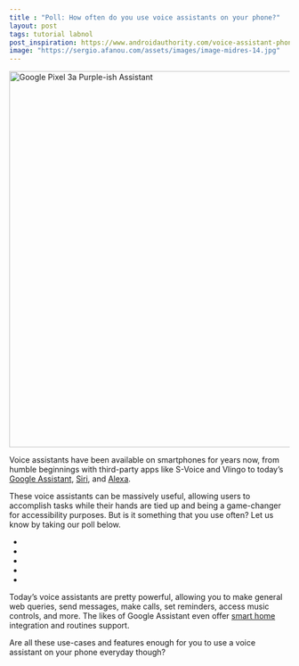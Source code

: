 ```yaml
---
title : "Poll: How often do you use voice assistants on your phone?"
layout: post
tags: tutorial labnol
post_inspiration: https://www.androidauthority.com/voice-assistant-phone-poll-1216175/
image: "https://sergio.afanou.com/assets/images/image-midres-14.jpg"
---
```


<html><body><p><img class="aligncenter wp-image-985803 noname aa-img" title="Google Pixel 3a Purple-ish Assistant" src="https://cdn57.androidauthority.net/wp-content/uploads/2019/05/google-pixel-3a-purple-ish-assistant-840x473.jpg" alt="Google Pixel 3a Purple-ish Assistant" width="1200" height="675" data-attachment-id="985803" srcset="https://cdn57.androidauthority.net/wp-content/uploads/2019/05/google-pixel-3a-purple-ish-assistant-840x472.jpg 840w, https://cdn57.androidauthority.net/wp-content/uploads/2019/05/google-pixel-3a-purple-ish-assistant-300x170.jpg 300w, https://cdn57.androidauthority.net/wp-content/uploads/2019/05/google-pixel-3a-purple-ish-assistant-768x432.jpg 768w, https://cdn57.androidauthority.net/wp-content/uploads/2019/05/google-pixel-3a-purple-ish-assistant-16x9.jpg 16w, https://cdn57.androidauthority.net/wp-content/uploads/2019/05/google-pixel-3a-purple-ish-assistant-32x18.jpg 32w, https://cdn57.androidauthority.net/wp-content/uploads/2019/05/google-pixel-3a-purple-ish-assistant-28x16.jpg 28w, https://cdn57.androidauthority.net/wp-content/uploads/2019/05/google-pixel-3a-purple-ish-assistant-56x32.jpg 56w, https://cdn57.androidauthority.net/wp-content/uploads/2019/05/google-pixel-3a-purple-ish-assistant-64x36.jpg 64w, https://cdn57.androidauthority.net/wp-content/uploads/2019/05/google-pixel-3a-purple-ish-assistant-712x400.jpg 712w, https://cdn57.androidauthority.net/wp-content/uploads/2019/05/google-pixel-3a-purple-ish-assistant-1000x563.jpg 1000w, https://cdn57.androidauthority.net/wp-content/uploads/2019/05/google-pixel-3a-purple-ish-assistant-1200x675.jpg 1200w, https://cdn57.androidauthority.net/wp-content/uploads/2019/05/google-pixel-3a-purple-ish-assistant-792x446.jpg 792w, https://cdn57.androidauthority.net/wp-content/uploads/2019/05/google-pixel-3a-purple-ish-assistant-1280x720.jpg 1280w, https://cdn57.androidauthority.net/wp-content/uploads/2019/05/google-pixel-3a-purple-ish-assistant-1340x754.jpg 1340w, https://cdn57.androidauthority.net/wp-content/uploads/2019/05/google-pixel-3a-purple-ish-assistant-770x433.jpg 770w, https://cdn57.androidauthority.net/wp-content/uploads/2019/05/google-pixel-3a-purple-ish-assistant-356x200.jpg 356w, https://cdn57.androidauthority.net/wp-content/uploads/2019/05/google-pixel-3a-purple-ish-assistant.jpg 1920w" sizes="(max-width: 1200px) 100vw, 1200px" /><div class="aa-img-source-credit"></div></p>
<p>Voice assistants have been available on smartphones for years now, from humble beginnings with third-party apps like S-Voice and Vlingo to today&#8217;s <a href="https://www.androidauthority.com/google-assistant-838138/">Google Assistant</a>, <a href="https://www.androidauthority.com/best-siri-commands-1094484/">Siri</a>, and <a href="https://www.androidauthority.com/alexa-commands-737189/">Alexa</a>. </p>
<p>These voice assistants can be massively useful, allowing users to accomplish tasks while their hands are tied up and being a game-changer for accessibility purposes. But is it something that you use often? Let us know by taking our poll below.</p>
<!-- AA poll list -->
          <ul class="aa-poll-custom">
                                        <li><a href="https://www.androidauthority.com/voice-assistant-phone-poll-1216175/?polls=true&pollid=1216539&pollchoice=1&pollvote=true" class="aa-poll-choice"></a></li>
                                          <li><a href="https://www.androidauthority.com/voice-assistant-phone-poll-1216175/?polls=true&pollid=1216539&pollchoice=2&pollvote=true" class="aa-poll-choice"></a></li>
                                          <li><a href="https://www.androidauthority.com/voice-assistant-phone-poll-1216175/?polls=true&pollid=1216539&pollchoice=3&pollvote=true" class="aa-poll-choice"></a></li>
                                          <li><a href="https://www.androidauthority.com/voice-assistant-phone-poll-1216175/?polls=true&pollid=1216539&pollchoice=4&pollvote=true" class="aa-poll-choice"></a></li>
                                          <li><a href="https://www.androidauthority.com/voice-assistant-phone-poll-1216175/?polls=true&pollid=1216539&pollchoice=5&pollvote=true" class="aa-poll-choice"></a></li>
                        </ul>
<p>Today&#8217;s voice assistants are pretty powerful, allowing you to make general web queries, send messages, make calls, set reminders, access music controls, and more. The likes of Google Assistant even offer <a href="https://www.androidauthority.com/smart-home-devices-833801/">smart home</a> integration and routines support. </p>
<p>Are all these use-cases and features enough for you to use a voice assistant on your phone everyday though? </p>

</body></html>